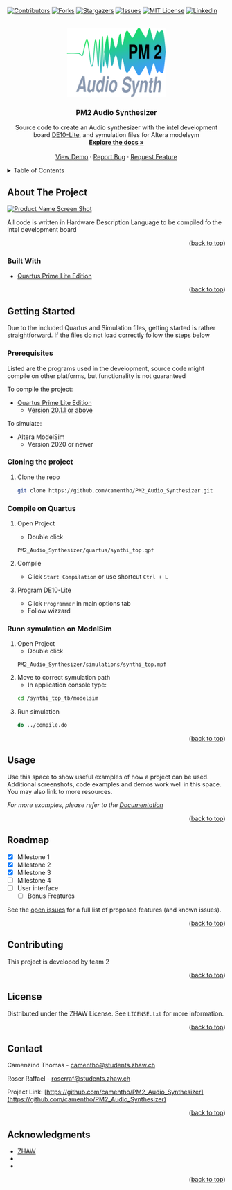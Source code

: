 <div id="top"></div>

<!-- PROJECT SHIELDS -->
<!--
*** I'm using markdown "reference style" links for readability.
*** Reference links are enclosed in brackets [ ] instead of parentheses ( ).
*** See the bottom of this document for the declaration of the reference variables
*** for contributors-url, forks-url, etc. This is an optional, concise syntax you may use.
*** https://www.markdownguide.org/basic-syntax/#reference-style-links
-->
[![Contributors][contributors-shield]][contributors-url]
[![Forks][forks-shield]][forks-url]
[![Stargazers][stars-shield]][stars-url]
[![Issues][issues-shield]][issues-url]
[![MIT License][license-shield]][license-url]
[![LinkedIn][linkedin-shield]][linkedin-url]



<!-- PROJECT LOGO -->
<br />
<div align="center">
  <a href="https://github.com/camentho/PM2_Audio_Synthesizer">
    <img src="Images/logo.svg" alt="Logo" width="228" height="160">
  </a>

<h3 align="center">PM2 Audio Synthesizer</h3>

  <p align="center">
    Source code to create an Audio synthesizer with the intel development board <a href="https://www.intel.com/content/dam/www/programmable/us/en/portal/dsn/42/doc-us-dsnbk-42-2912030810549-de10-lite-user-manual.pdf"> DE10-Lite</a>, and symulation files for Altera modelsym
    <br />
    <a href="https://github.com/camentho/PM2_Audio_Synthesizer"><strong>Explore the docs »</strong></a>
    <br />
    <br />
    <a href="https://github.com/camentho/PM2_Audio_Synthesizer">View Demo</a>
    ·
    <a href="https://github.com/camentho/PM2_Audio_Synthesizer/issues">Report Bug</a>
    ·
    <a href="https://github.com/camentho/PM2_Audio_Synthesizer/issues">Request Feature</a>
  </p>
</div>



<!-- TABLE OF CONTENTS -->
<details>
  <summary>Table of Contents</summary>
  <ol>
    <li>
      <a href="#about-the-project">About The Project</a>
      <ul>
        <li><a href="#built-with">Built With</a></li>
      </ul>
    </li>
    <li>
      <a href="#getting-started">Getting Started</a>
      <ul>
        <li><a href="#prerequisites">Prerequisites</a></li>
        <li><a href="#installation">Installation</a></li>
      </ul>
    </li>
    <li><a href="#usage">Usage</a></li>
    <li><a href="#roadmap">Roadmap</a></li>
    <li><a href="#contributing">Contributing</a></li>
    <li><a href="#license">License</a></li>
    <li><a href="#contact">Contact</a></li>
    <li><a href="#acknowledgments">Acknowledgments</a></li>
  </ol>
</details>



<!-- ABOUT THE PROJECT -->
## About The Project

[![Product Name Screen Shot][product-screenshot]](https://example.com)

All code is written in Hardware Description Language to be compiled fo the intel development board 

<p align="right">(<a href="#top">back to top</a>)</p>



### Built With

* [Quartus Prime Lite Edition](https://www.intel.com/content/www/us/en/software/programmable/quartus-prime/download.html)

<p align="right">(<a href="#top">back to top</a>)</p>



<!-- GETTING STARTED -->
## Getting Started

Due to the included Quartus and Simulation files, getting started is rather straightforward. If the files do not load correctly follow the steps below

### Prerequisites
Listed are the programs used in the development, source code might compile on other platforms, but functionality is not guaranteed

To compile the project:
* [Quartus Prime Lite Edition](https://www.intel.com/content/www/us/en/software/programmable/quartus-prime/download.html)
	- [Version 20.1.1 or above](https://www.intel.com/content/www/us/en/collections/products/fpga/software/downloads.html?edition=standard&s=Newest&f:guidetmD240C377263B4C70A4EA0E452D0182CA=[Intel%C2%AE%20Quartus%C2%AE%20Prime%20Design%20Software;Intel%C2%AE%20Quartus%C2%AE%20Prime%20Lite%20Edition;20.1.1])

To simulate:
* Altera ModelSim
  - Version 2020 or newer

### Cloning the project

1. Clone the repo
   ```sh
   git clone https://github.com/camentho/PM2_Audio_Synthesizer.git
   ```

### Compile on Quartus

1. Open Project
   - Double click
   ```path
   PM2_Audio_Synthesizer/quartus/synthi_top.qpf
   ```
2. Compile
   - Click `Start Compilation` or use shortcut
   `Ctrl + L`

3. Program DE10-Lite
   - Click `Programmer` in main options tab
   - Follow wizzard

### Runn symulation on ModelSim

1. Open Project
   - Double click
   ```path
   PM2_Audio_Synthesizer/simulations/synthi_top.mpf
   ```
2. Move to correct symulation path
   - In application console type:
   ```sh
   cd /synthi_top_tb/modelsim
   ```
2. Run simulation
   ```sh
   do ../compile.do
   ```

<p align="right">(<a href="#top">back to top</a>)</p>



<!-- USAGE EXAMPLES -->
## Usage

Use this space to show useful examples of how a project can be used. Additional screenshots, code examples and demos work well in this space. You may also link to more resources.

_For more examples, please refer to the [Documentation](https://example.com)_

<p align="right">(<a href="#top">back to top</a>)</p>



<!-- ROADMAP -->
## Roadmap

- [x] Milestone 1
- [x] Milestone 2
- [x] Milestone 3
- [ ] Milestone 4
- [ ] User interface
  - [ ] Bonus Freatures

See the [open issues](https://github.com/camentho/PM2_Audio_Synthesizer/issues) for a full list of proposed features (and known issues).

<p align="right">(<a href="#top">back to top</a>)</p>



<!-- CONTRIBUTING -->
## Contributing

This project is developed by team 2

<!-- readme: contributors -start -->
<!-- readme: contributors -end -->

<p align="right">(<a href="#top">back to top</a>)</p>



<!-- LICENSE -->
## License

Distributed under the ZHAW License. See `LICENSE.txt` for more information.

<p align="right">(<a href="#top">back to top</a>)</p>



<!-- CONTACT -->
## Contact

Camenzind Thomas - camentho@students.zhaw.ch

Roser Raffael - roserraf@students.zhaw.ch

Project Link: [https://github.com/camentho/PM2_Audio_Synthesizer](https://github.com/camentho/PM2_Audio_Synthesizer)

<p align="right">(<a href="#top">back to top</a>)</p>



<!-- ACKNOWLEDGMENTS -->
## Acknowledgments

* [ZHAW](https://www.zhaw.ch)
* []()
* []()

<p align="right">(<a href="#top">back to top</a>)</p>



<!-- MARKDOWN LINKS & IMAGES -->
<!-- https://www.markdownguide.org/basic-syntax/#reference-style-links -->
[contributors-shield]: https://img.shields.io/github/contributors/camentho/PM2_Audio_Synthesizer.svg?style=for-the-badge
[contributors-url]: https://github.com/camentho/PM2_Audio_Synthesizer/graphs/contributors
[forks-shield]: https://img.shields.io/github/forks/camentho/PM2_Audio_Synthesizer.svg?style=for-the-badge
[forks-url]: https://github.com/camentho/PM2_Audio_Synthesizer/network/members
[stars-shield]: https://img.shields.io/github/stars/camentho/PM2_Audio_Synthesizer.svg?style=for-the-badge
[stars-url]: https://github.com/camentho/PM2_Audio_Synthesizer/stargazers
[issues-shield]: https://img.shields.io/github/issues/camentho/PM2_Audio_Synthesizer.svg?style=for-the-badge
[issues-url]: https://github.com/camentho/PM2_Audio_Synthesizer/issues
[license-shield]: https://img.shields.io/github/license/camentho/PM2_Audio_Synthesizer.svg?style=for-the-badge
[license-url]: https://github.com/camentho/PM2_Audio_Synthesizer/blob/master/LICENSE.txt
[linkedin-shield]: https://img.shields.io/badge/-LinkedIn-black.svg?style=for-the-badge&logo=linkedin&colorB=555
[linkedin-url]: https://linkedin.com/in/linkedin_username
[product-screenshot]: images/screenshot.png

